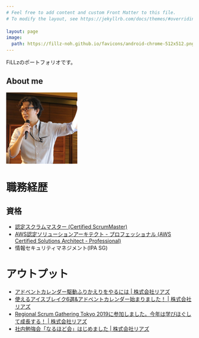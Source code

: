 ```yaml
---
# Feel free to add content and custom Front Matter to this file.
# To modify the layout, see https://jekyllrb.com/docs/themes/#overriding-theme-defaults

layout: page
image: 
  path: https://fillz-noh.github.io/favicons/android-chrome-512x512.png
---
```


FiLLzのポートフォリオです。

## About me

![Yusuke WADA](./favicons/android-chrome-192x192.png)

# 職務経歴



## 資格
* [認定スクラムマスター (Certified ScrumMaster)](https://bcert.me/suluklbtx)
* [AWS認定ソリューションアーキテクト - プロフェッショナル (AWS Certified Solutions Architect - Professional)](https://www.credly.com/users/yusuke-wada/badges)
* 情報セキュリティマネジメント(IPA SG)

# アウトプット

* [アドベントカレンダー駆動ふりかえりをやるには \| 株式会社リアズ](https://reas.jp/blog_engineer/9957/)
* [使えるアイスブレイク6選&アドベントカレンダー始まりました！ \| 株式会社リアズ](https://reas.jp/blog_engineer/8788/)
* [Regional Scrum Gathering Tokyo 2019に参加しました。今年は学びほぐして成長する！ \| 株式会社リアズ](https://reas.jp/blog_engineer/7235/)
* [社内勉強会「なるほど会」はじめました \| 株式会社リアズ](https://reas.jp/blog_engineer/3895/)
